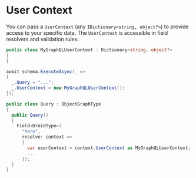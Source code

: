 # User Context

You can pass a `UserContext` (any `IDictionary<string, object?>`) to provide access to
your specific data. The `UserContext` is accessible in field resolvers and validation rules.

```csharp
public class MyGraphQLUserContext : Dictionary<string, object?>
{
}

await schema.ExecuteAsync(_ =>
{
  _.Query = "...";
  _.UserContext = new MyGraphQLUserContext();
});

public class Query : ObjectGraphType
{
  public Query()
  {
    Field<DroidType>(
      "hero",
      resolve: context =>
      {
        var userContext = context.UserContext as MyGraphQLUserContext;
        ...
      });
  }
}
```
